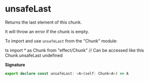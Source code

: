 # unsafeLast

Returns the last element of this chunk.

It will throw an error if the chunk is empty.

To import and use `unsafeLast` from the "Chunk" module:

ts
import \* as Chunk from "effect/Chunk"
// Can be accessed like this
Chunk.unsafeLast
undefined

**Signature**

```ts
export declare const unsafeLast: <A>(self: Chunk<A>) => A
```
